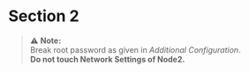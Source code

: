 
# Section 2


> ⚠️ **Note:**  
> Break root password as given in *Additional Configuration*.  
> **Do not touch Network Settings of Node2.**

